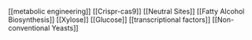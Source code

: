 [[metabolic engineering]]
[[Crispr-cas9]]
[[Neutral Sites]]
[[Fatty Alcohol Biosynthesis]]
[[Xylose]]
[[Glucose]]
[[transcriptional factors]]
[[Non-conventional Yeasts]]
